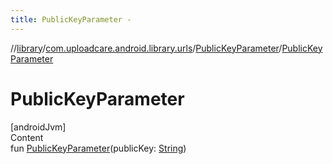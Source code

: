 ```yaml
---
title: PublicKeyParameter -
---
```

//[library](../../index.md)/[com.uploadcare.android.library.urls](../index.md)/[PublicKeyParameter](index.md)/[PublicKeyParameter](-public-key-parameter.md)



# PublicKeyParameter  
[androidJvm]  
Content  
fun [PublicKeyParameter](-public-key-parameter.md)(publicKey: [String](https://kotlinlang.org/api/latest/jvm/stdlib/kotlin/-string/index.html))  




